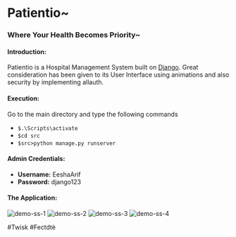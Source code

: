 # Patientio~
### Where Your Health Becomes Priority~
#### Introduction:
Patientio is a Hospital Management System built on [Django](https://www.djangoproject.com/). Great consideration has been given to its User Interface using animations and also security by implementing allauth. 

#### Execution:
Go to the main directory and type the following commands 
* `$.\Scripts\activate`
* `$cd src`
* `$src>python manage.py runserver`

#### Admin Credentials:
- __Username:__ EeshaArif
- __Password:__ django123

#### The Application:


![demo-ss-1](https://github.com/EeshaArif/Patientio/blob/master/Screenshot%20(263).png)
![demo-ss-2](https://github.com/EeshaArif/Patientio/blob/master/Screenshot%20(264).png)
![demo-ss-3](https://github.com/EeshaArif/Patientio/blob/master/Screenshot%20(266).png)
![demo-ss-4](https://github.com/EeshaArif/Patientio/blob/master/Screenshot%20(267).png)

#Twisk
#Fectdtè
